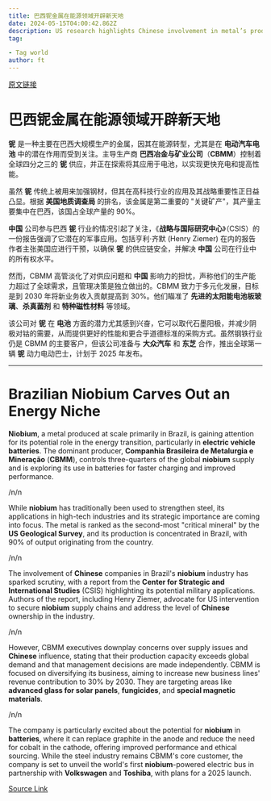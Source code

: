 ```yaml
---
title: 巴西铌金属在能源领域开辟新天地
date: 2024-05-15T04:00:42.862Z
description: US research highlights Chinese involvement in metal’s production
tag: 

- Tag world
author: ft
---
```


[原文链接](https://ft.com/content/486100f4-5016-4bc4-b5a8-cd4ef9a19181)

# 巴西铌金属在能源领域开辟新天地

**铌** 是一种主要在巴西大规模生产的金属，因其在能源转型，尤其是在 **电动汽车电池** 中的潜在作用而受到关注。主导生产商 **巴西冶金与矿业公司**（**CBMM**）控制着全球四分之三的 **铌** 供应，并正在探索将其应用于电池，以实现更快充电和提高性能。

虽然 **铌** 传统上被用来加强钢材，但其在高科技行业的应用及其战略重要性正日益凸显。根据 **美国地质调查局** 的排名，该金属是第二重要的 "关键矿产"，其产量主要集中在巴西，该国占全球产量的 90%。

**中国** 公司参与巴西 **铌** 行业的情况引起了关注，《**战略与国际研究中心**》（CSIS）的一份报告强调了它潜在的军事应用。包括亨利·齐默 (Henry Ziemer) 在内的报告作者主张美国应进行干预，以确保 **铌** 的供应链安全，并解决 **中国** 公司在行业中的所有权水平。

然而，CBMM 高管淡化了对供应问题和 **中国** 影响力的担忧，声称他们的生产能力超过了全球需求，且管理决策是独立做出的。CBMM 致力于多元化发展，目标是到 2030 年将新业务收入贡献提高到 30%。他们瞄准了 **先进的太阳能电池板玻璃**、**杀真菌剂** 和 **特种磁性材料** 等领域。

该公司对 **铌** 在 **电池** 方面的潜力尤其感到兴奋，它可以取代石墨阳极，并减少阴极对钴的需要，从而提供更好的性能和更合乎道德标准的采购方式。虽然钢铁行业仍是 CBMM 的主要客户，但该公司准备与 **大众汽车** 和 **东芝** 合作，推出全球第一辆 **铌** 动力电动巴士，计划于 2025 年发布。

---

# Brazilian Niobium Carves Out an Energy Niche 

**Niobium**, a metal produced at scale primarily in Brazil, is gaining attention for its potential role in the energy transition, particularly in **electric vehicle batteries**. The dominant producer, **Companhia Brasileira de Metalurgia e Mineração** (**CBMM**), controls three-quarters of the global **niobium** supply and is exploring its use in batteries for faster charging and improved performance. 

/n/n

While **niobium** has traditionally been used to strengthen steel, its applications in high-tech industries and its strategic importance are coming into focus. The metal is ranked as the second-most "critical mineral" by the **US Geological Survey**, and its production is concentrated in Brazil, with 90% of output originating from the country. 

/n/n

The involvement of **Chinese** companies in Brazil's **niobium** industry has sparked scrutiny, with a report from the **Center for Strategic and International Studies** (CSIS) highlighting its potential military applications. Authors of the report, including Henry Ziemer, advocate for US intervention to secure **niobium** supply chains and address the level of **Chinese** ownership in the industry. 

/n/n

However, CBMM executives downplay concerns over supply issues and **Chinese** influence, stating that their production capacity exceeds global demand and that management decisions are made independently. CBMM is focused on diversifying its business, aiming to increase new business lines' revenue contribution to 30% by 2030. They are targeting areas like **advanced glass for solar panels**, **fungicides**, and **special magnetic materials**. 

/n/n

The company is particularly excited about the potential for **niobium** in **batteries**, where it can replace graphite in the anode and reduce the need for cobalt in the cathode, offering improved performance and ethical sourcing. While the steel industry remains CBMM's core customer, the company is set to unveil the world's first **niobium**-powered electric bus in partnership with **Volkswagen** and **Toshiba**, with plans for a 2025 launch.

[Source Link](https://ft.com/content/486100f4-5016-4bc4-b5a8-cd4ef9a19181)

